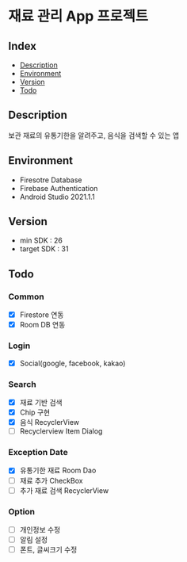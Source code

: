 # 재료 관리 App 프로젝트

## Index
- [Description](#Description)
- [Environment](#Environment)
- [Version](#Version)
- [Todo](#Todo)

## Description
보관 재료의 유통기한을 알려주고, 음식을 검색할 수 있는 앱

## Environment
- Firesotre Database
- Firebase Authentication
- Android Studio 2021.1.1

## Version
- min SDK : 26
- target SDK : 31

## Todo
### Common <br>
- [X] Firestore 연동
- [X] Room DB 연동
### Login <br>
- [X] Social(google, facebook, kakao)
### Search <br>
- [X] 재료 기반 검색
- [X] Chip 구현
- [X] 음식 RecyclerView
- [ ] Recyclerview Item Dialog
### Exception Date <br>
- [X] 유통기한 재료 Room Dao
- [ ] 재료 추가 CheckBox
- [ ] 추가 재료 검색 RecyclerView
### Option <br>
- [ ] 개인정보 수정
- [ ] 알림 설정
- [ ] 폰트, 글씨크기 수정

